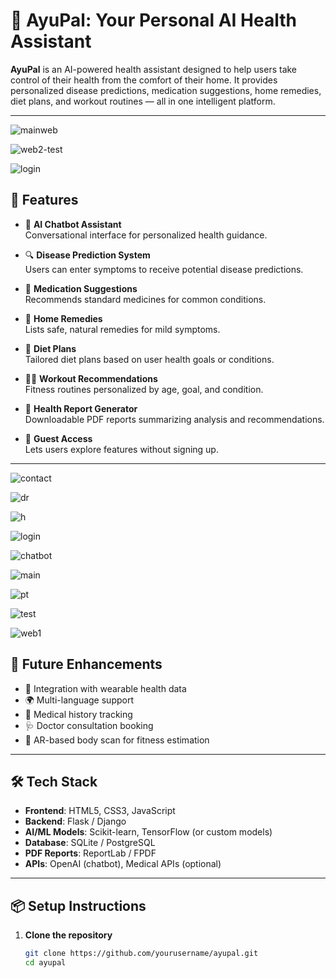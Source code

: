 # 🌿 AyuPal: Your Personal AI Health Assistant

**AyuPal** is an AI-powered health assistant designed to help users take control of their health from the comfort of their home. It provides personalized disease predictions, medication suggestions, home remedies, diet plans, and workout routines — all in one intelligent platform.

---
![mainweb](https://github.com/user-attachments/assets/8add48c2-6f71-4e5d-b510-85bd192350ca)


![web2-test](https://github.com/user-attachments/assets/79d80ea6-6a65-4bf8-bcd8-dc08b2bc39b5)

![login](https://github.com/user-attachments/assets/55194735-0584-4f32-a5e5-c0e06df69d29)

## 📌 Features

- 🧠 **AI Chatbot Assistant**  
  Conversational interface for personalized health guidance.

- 🔍 **Disease Prediction System**  
  Users can enter symptoms to receive potential disease predictions.

- 💊 **Medication Suggestions**  
  Recommends standard medicines for common conditions.

- 🌱 **Home Remedies**  
  Lists safe, natural remedies for mild symptoms.

- 🥗 **Diet Plans**  
  Tailored diet plans based on user health goals or conditions.

- 🏋️‍♂️ **Workout Recommendations**  
  Fitness routines personalized by age, goal, and condition.

- 📄 **Health Report Generator**  
  Downloadable PDF reports summarizing analysis and recommendations.

- 👤 **Guest Access**  
  Lets users explore features without signing up.

---
![contact](https://github.com/user-attachments/assets/dff4a4fc-62ca-4286-9e6c-445c029d5d56)

![dr](https://github.com/user-attachments/assets/58125510-413a-493a-99b1-2866acaddbad)

![h](https://github.com/user-attachments/assets/08c3aa84-4c02-40c2-a596-55a6650d8b96)


![login](https://github.com/user-attachments/assets/55194735-0584-4f32-a5e5-c0e06df69d29)


![chatbot](https://github.com/user-attachments/assets/c6b73a23-e7ba-4c8e-8389-177ed7e005a7)

![main](https://github.com/user-attachments/assets/f95515d9-46ff-46ce-9e14-b8912c6c745b)

![pt](https://github.com/user-attachments/assets/973ff78e-9a22-4ed3-ac30-2b78fc43fe48)

![test](https://github.com/user-attachments/assets/e03ecc97-49f6-49c1-a75e-f338c3e887c1)

![web1](https://github.com/user-attachments/assets/12a2d99e-6401-4fe4-b48b-17b8b5f3943f)
## 🚀 Future Enhancements

- 🔬 Integration with wearable health data  
- 🌍 Multi-language support  
- 🧾 Medical history tracking  
- 🩺 Doctor consultation booking  
- 🤳 AR-based body scan for fitness estimation

---

## 🛠️ Tech Stack

- **Frontend**: HTML5, CSS3, JavaScript  
- **Backend**: Flask / Django  
- **AI/ML Models**: Scikit-learn, TensorFlow (or custom models)  
- **Database**: SQLite / PostgreSQL  
- **PDF Reports**: ReportLab / FPDF  
- **APIs**: OpenAI (chatbot), Medical APIs (optional)

---

## 📦 Setup Instructions

1. **Clone the repository**
   ```bash
   git clone https://github.com/yourusername/ayupal.git
   cd ayupal
